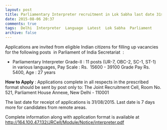 ```yaml
---
layout: post
title: Parliamentary Interpreter recruitment in Lok Sabha last date 31st Aug-2015   
date: 2015-08-06 20:37
comments: true
tags:  Delhi  Interpreter  Language  Latest  Lok Sabha  Parliament 
archive: false
---
```

Applications are invited from eligible Indian citizens for filling up vacancies for the following posts  in Parliament of India Secretariat  :

- Parliamentary Interpreter Grade-II : 11 posts (UR-7, OBC-2, SC-1, ST-1)  in various languages, Pay Scale : Rs.  15600 - 39100 Grade Pay Rs. 5400, Age : 27 years

**How to Apply** : Applications complete in all respects in the prescribed format should be sent by post only to: The Joint Recruitment Cell, Room No. 521, Parliament House Annexe, New Delhi - 110001 

The last date for receipt of applications is 31/08/2015. Last date is 7 days more for candidates from remote areas. 

Complete information along with application format is available at <http://164.100.47.132/JRCell/Module/Notice/interpreter.pdf>   

